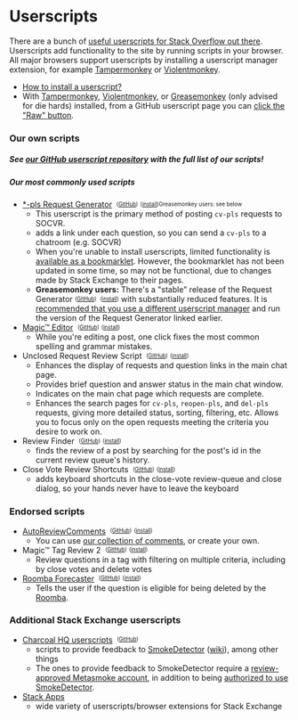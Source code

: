 # Userscripts

There are a bunch of [useful userscripts for Stack Overflow out there](https://stackapps.com/questions/tagged/script "userscripts and browser extensions on Stack Apps"). Userscripts add functionality to the site by running scripts in your browser. All major browsers support userscripts by installing a userscript manager extension, for example [Tampermonkey](https://tampermonkey.net/) or [Violentmonkey](https://violentmonkey.github.io/).

- [How to install a userscript?](https://greasyfork.org/en/help/installing-user-scripts)
 - With [Tampermonkey](https://www.tampermonkey.net/), [Violentmonkey](https://violentmonkey.github.io/), or [Greasemonkey](https://addons.mozilla.org/en-US/firefox/addon/greasemonkey/) (only advised for die hards) installed, from a GitHub userscript page you can [click the "Raw" button](https://i.stack.imgur.com/75kID.gif "GIF showing what happens in Tampermonkey when you click the 'Raw' button").</dd>

### <a id="our-scripts" href="#our-scripts" class="hover-visible"></a>Our own scripts

##### See [our GitHub userscript repository](https://github.com/SO-Close-Vote-Reviewers/UserScripts) with the full list of our scripts!

##### <a id="our-commonly-used-scripts" href="#our-commonly-used-scripts" class="hover-visible"></a>Our most commonly used scripts


 - [\*-pls Request Generator](https://github.com/SO-Close-Vote-Reviewers/UserScripts#user-content-so-close-vote-request-generator "instructions in our GitHub repository")&nbsp;&nbsp;<sup><sub>([GitHub](//github.com/SO-Close-Vote-Reviewers/UserScripts/blob/CVRG-Mak-new-version/SECloseVoteRequestGenerator.user.js))</sub></sup>&nbsp;<sup><sub>([install](//github.com/SO-Close-Vote-Reviewers/UserScripts/raw/CVRG-Mak-new-version/SECloseVoteRequestGenerator.user.js))</sub></sup><sup><sub>Greasemonkey users: see below</sub></sup>
   -  This userscript is the primary method of posting `cv-pls` requests to SOCVR.
   -  adds a link under each question, so you can send a `cv-pls` to a chatroom (e.g. SOCVR)
   -  When you're unable to install userscripts, limited functionality is [available as a bookmarklet](https://github.com/SO-Close-Vote-Reviewers/UserScripts#user-content-creating-the-bookmarklet). However, the bookmarklet has not been updated in some time, so may not be functional, due to changes made by Stack Exchange to their pages.
   -  **Greasemonkey users:** There's a "stable" release of the Request Generator <sup><sub>([GitHub](https://github.com/SO-Close-Vote-Reviewers/UserScripts/blob/master/SECloseVoteRequestGenerator.user.js))</sub></sup>&nbsp;<sup><sub> ([install](https://github.com/SO-Close-Vote-Reviewers/UserScripts/raw/master/SECloseVoteRequestGenerator.user.js))</sub></sup> with substantially reduced features. It is [recommended that you use a different userscript manager](https://chat.stackoverflow.com/transcript/41570?m=49330127#49330127) and run the version of the Request Generator linked earlier. 
 - [Magic™ Editor](https://github.com/SO-Close-Vote-Reviewers/UserScripts#user-content-magic-editor "instructions in our GitHub repository")&nbsp;&nbsp;<sup><sub>([GitHub](https://github.com/SO-Close-Vote-Reviewers/UserScripts/blob/master/Magic%E2%84%A2Editor.user.js))</sub></sup>&nbsp;<sup><sub>([install](https://github.com/SO-Close-Vote-Reviewers/UserScripts/raw/master/Magic%E2%84%A2Editor.user.js))</sub></sup>
   - While you're editing a post, one click fixes the most common spelling and grammar mistakes.
 - Unclosed Request Review Script&nbsp;&nbsp;<sup><sub>([GitHub](https://github.com/SO-Close-Vote-Reviewers/UserScripts/blob/master/UnclosedRequestReview.user.js))</sub></sup>&nbsp;<sup><sub>([install](https://github.com/SO-Close-Vote-Reviewers/UserScripts/raw/master/UnclosedRequestReview.user.js))</sub></sup>
   - Enhances the display of requests and question links in the main chat page.
   - Provides brief question and answer status in the main chat window.
   - Indicates on the main chat page which requests are complete.
   - Enhances the search pages for `cv-pls`, `reopen-pls`, and `del-pls` requests, giving more detailed status, sorting, filtering, etc. Allows you to focus only on the open requests meeting the criteria you desire to work on.
 - Review Finder&nbsp;&nbsp;<sup><sub>([GitHub](https://github.com/SO-Close-Vote-Reviewers/UserScripts/blob/master/ReviewFinder.user.js))</sub></sup>&nbsp;<sup><sub>([install](https://github.com/SO-Close-Vote-Reviewers/UserScripts/raw/master/ReviewFinder.user.js))</sub></sup>
   - finds the review of a post by searching for the post's id in the current review queue's history.
 - Close Vote Review Shortcuts&nbsp;&nbsp;<sup><sub>([GitHub](https://github.com/SO-Close-Vote-Reviewers/UserScripts/blob/master/CloseVoteShortcuts.user.js))</sub></sup>&nbsp;<sup><sub>([install](https://github.com/SO-Close-Vote-Reviewers/UserScripts/raw/master/CloseVoteShortcuts.user.js))</sub></sup>
   - adds keyboard shortcuts in the close-vote review-queue and close dialog, so your hands never have to leave the keyboard


### <a id="endorsed-scripts" href="#endorsed-scripts" class="hover-visible"></a>Endorsed scripts

 - [AutoReviewComments](http://stackapps.com/questions/2116/autoreviewcomments-pro-forma-comments-for-se "description and instructions on Stack Apps")&nbsp;&nbsp;<sup><sub>([GitHub](https://github.com/Benjol/SE-AutoReviewComments))</sub></sup>&nbsp;<sup><sub>([install](https://raw.github.com/Benjol/SE-AutoReviewComments/master/dist/autoreviewcomments.user.js))</sub></sup>
   - You can use [our collection of comments](https://github.com/SO-Close-Vote-Reviewers/auto-comments), or create your own.
 - Magic™ Tag Review 2&nbsp;&nbsp;<sup><sub>([GitHub](https://github.com/Tiny-Giant/myuserscripts/blob/master/MagicTagReview2.user.js))</sub></sup>&nbsp;<sup><sub>([install](https://github.com/Tiny-Giant/myuserscripts/raw/master/MagicTagReview2.user.js))</sub></sup>
   - Review questions in a tag with filtering on multiple criteria, including by close votes and delete votes 
 - [Roomba Forecaster](https://stackapps.com/questions/7239/roomba-forecaster-when-will-the-question-be-roombaed-if-it-wont-why "description and instructions on Stack Apps")&nbsp;&nbsp;<sup><sub>([GitHub](https://github.com/makyen/StackExchange-userscripts/blob/master/Roomba-Forecaster/RoombaForecaster.user.js))</sub></sup>&nbsp;<sup><sub>([install](https://github.com/makyen/StackExchange-userscripts/raw/master/Roomba-Forecaster/RoombaForecaster.user.js))</sub></sup>
   - Tells the user if the question is eligible for being deleted by the [Roomba](http://stackoverflow.com/help/roomba).

### <a id="additional-scripts" href="#additional-scripts" class="hover-visible"></a>Additional Stack Exchange userscripts

- [Charcoal HQ userscripts](https://charcoal-se.org/scripts)&nbsp;&nbsp;<sup><sub>([GitHub](https://github.com/Charcoal-SE/userscripts))</sub></sup>
  - scripts to provide feedback to [SmokeDetector](https://charcoal-se.org/#whats-smokey)&nbsp;([wiki](https://github.com/Charcoal-SE/SmokeDetector/wiki)), among other things
  - The ones to provide feedback to SmokeDetector require a [review-approved Metasmoke account](https://github.com/Charcoal-SE/Userscripts/wiki/FDSC#user-content-what-do-i-need-to-use-fdsc), in addition to being [authorized to use SmokeDetector](https://socvr.org/faq#what-is-smoke-detector-and-how-can-i-participate).
- [Stack Apps](https://stackapps.com/questions/tagged/script)
  - wide variety of userscripts/browser extensions for Stack Exchange
